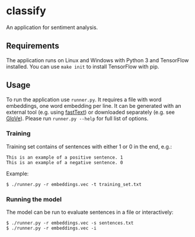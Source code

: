 # classify
An application for sentiment analysis.

## Requirements
The application runs on Linux and Windows with Python 3 and TensorFlow installed. You can use `make init` to install TensorFlow with pip.

## Usage
To run the application use `runner.py`. It requires a file with word embeddings, one word embedding per line. It can be generated with an external tool (e.g. using [fastText](https://github.com/facebookresearch/fastText)) or downloaded separately (e.g. see [GloVe](https://github.com/stanfordnlp/GloVe)).
Please run `runner.py --help` for full list of options.

### Training
Training set contains of sentences with either 1 or 0 in the end, e.g.:
```
This is an example of a positive sentence. 1
This is an example of a negative sentence. 0
```

Example:
```
$ ./runner.py -r embeddings.vec -t training_set.txt
```

### Running the model
The model can be run to evaluate sentences in a file or interactively:
```
$ ./runner.py -r embeddings.vec -s sentences.txt
$ ./runner.py -r embeddings.vec -i
```
